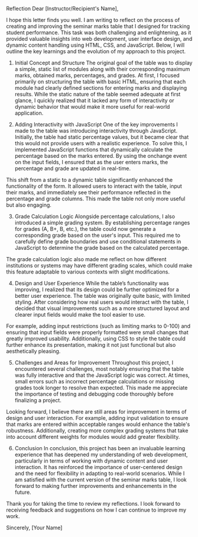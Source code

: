 Reflection
Dear [Instructor/Recipient's Name],

I hope this letter finds you well. I am writing to reflect on the process of creating and improving the seminar marks table that I designed for tracking student performance. This task was both challenging and enlightening, as it provided valuable insights into web development, user interface design, and dynamic content handling using HTML, CSS, and JavaScript. Below, I will outline the key learnings and the evolution of my approach to this project.

1. Initial Concept and Structure
The original goal of the table was to display a simple, static list of modules along with their corresponding maximum marks, obtained marks, percentages, and grades. At first, I focused primarily on structuring the table with basic HTML, ensuring that each module had clearly defined sections for entering marks and displaying results. While the static nature of the table seemed adequate at first glance, I quickly realized that it lacked any form of interactivity or dynamic behavior that would make it more useful for real-world application.

2. Adding Interactivity with JavaScript
One of the key improvements I made to the table was introducing interactivity through JavaScript. Initially, the table had static percentage values, but it became clear that this would not provide users with a realistic experience. To solve this, I implemented JavaScript functions that dynamically calculate the percentage based on the marks entered. By using the onchange event on the input fields, I ensured that as the user enters marks, the percentage and grade are updated in real-time.

This shift from a static to a dynamic table significantly enhanced the functionality of the form. It allowed users to interact with the table, input their marks, and immediately see their performance reflected in the percentage and grade columns. This made the table not only more useful but also engaging.

3. Grade Calculation Logic
Alongside percentage calculations, I also introduced a simple grading system. By establishing percentage ranges for grades (A, B+, B, etc.), the table could now generate a corresponding grade based on the user's input. This required me to carefully define grade boundaries and use conditional statements in JavaScript to determine the grade based on the calculated percentage.

The grade calculation logic also made me reflect on how different institutions or systems may have different grading scales, which could make this feature adaptable to various contexts with slight modifications.

4. Design and User Experience
While the table’s functionality was improving, I realized that its design could be further optimized for a better user experience. The table was originally quite basic, with limited styling. After considering how real users would interact with the table, I decided that visual improvements such as a more structured layout and clearer input fields would make the tool easier to use.

For example, adding input restrictions (such as limiting marks to 0-100) and ensuring that input fields were properly formatted were small changes that greatly improved usability. Additionally, using CSS to style the table could further enhance its presentation, making it not just functional but also aesthetically pleasing.

5. Challenges and Areas for Improvement
Throughout this project, I encountered several challenges, most notably ensuring that the table was fully interactive and that the JavaScript logic was correct. At times, small errors such as incorrect percentage calculations or missing grades took longer to resolve than expected. This made me appreciate the importance of testing and debugging code thoroughly before finalizing a project.

Looking forward, I believe there are still areas for improvement in terms of design and user interaction. For example, adding input validation to ensure that marks are entered within acceptable ranges would enhance the table's robustness. Additionally, creating more complex grading systems that take into account different weights for modules would add greater flexibility.

6. Conclusion
In conclusion, this project has been an invaluable learning experience that has deepened my understanding of web development, particularly in terms of working with dynamic content and user interaction. It has reinforced the importance of user-centered design and the need for flexibility in adapting to real-world scenarios. While I am satisfied with the current version of the seminar marks table, I look forward to making further improvements and enhancements in the future.

Thank you for taking the time to review my reflections. I look forward to receiving feedback and suggestions on how I can continue to improve my work.

Sincerely,
[Your Name]






